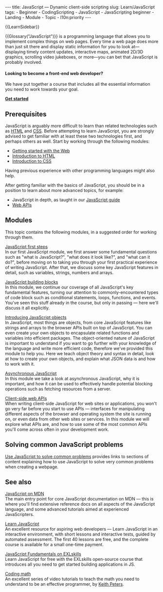 --- title: JavaScript — Dynamic client-side scripting slug: Learn/JavaScript tags: - Beginner - CodingScripting - JavaScript - JavaScripting beginner - Landing - Module - Topic - l10n:priority ---

{{LearnSidebar}}

{{Glossary("JavaScript")}} is a programming language that allows you to implement complex things on web pages. Every time a web page does more than just sit there and display static information for you to look at—displaying timely content updates, interactive maps, animated 2D/3D graphics, scrolling video jukeboxes, or more—you can bet that JavaScript is probably involved.

#### Looking to become a front-end web developer?

We have put together a course that includes all the essential information you need to work towards your goal.

[**Get started**](/en-US/docs/Learn/Front-end_web_developer)

Prerequisites
-------------

JavaScript is arguably more difficult to learn than related technologies such as [HTML](/en-US/docs/Learn/HTML) and [CSS](/en-US/docs/Learn/CSS). Before attempting to learn JavaScript, you are strongly advised to get familiar with at least these two technologies first, and perhaps others as well. Start by working through the following modules:

-   [Getting started with the Web](/en-US/docs/Learn/Getting_started_with_the_web)
-   [Introduction to HTML](/en-US/docs/Learn/HTML/Introduction_to_HTML)
-   [Introduction to CSS](/en-US/docs/Learn/CSS/First_steps)

Having previous experience with other programming languages might also help.

After getting familiar with the basics of JavaScript, you should be in a position to learn about more advanced topics, for example:

-   JavaScript in depth, as taught in our [JavaScript guide](/en-US/docs/Web/JavaScript/Guide)
-   [Web APIs](/en-US/docs/Web/API)

Modules
-------

This topic contains the following modules, in a suggested order for working through them.

 [JavaScript first steps](/en-US/docs/Learn/JavaScript/First_steps)   
In our first JavaScript module, we first answer some fundamental questions such as "what is JavaScript?", "what does it look like?", and "what can it do?", before moving on to taking you through your first practical experience of writing JavaScript. After that, we discuss some key JavaScript features in detail, such as variables, strings, numbers and arrays.

 [JavaScript building blocks](/en-US/docs/Learn/JavaScript/Building_blocks)   
In this module, we continue our coverage of all JavaScript's key fundamental features, turning our attention to commonly-encountered types of code block such as conditional statements, loops, functions, and events. You've seen this stuff already in the course, but only in passing — here we'll discuss it all explicitly.

 [Introducing JavaScript objects](/en-US/docs/Learn/JavaScript/Objects)   
In JavaScript, most things are objects, from core JavaScript features like strings and arrays to the browser APIs built on top of JavaScript. You can even create your own objects to encapsulate related functions and variables into efficient packages. The object-oriented nature of JavaScript is important to understand if you want to go further with your knowledge of the language and write more efficient code, therefore we've provided this module to help you. Here we teach object theory and syntax in detail, look at how to create your own objects, and explain what JSON data is and how to work with it.

 [Asynchronous JavaScript](/en-US/docs/Learn/JavaScript/Asynchronous)   
In this module we take a look at asynchronous JavaScript, why it is important, and how it can be used to effectively handle potential blocking operations such as fetching resources from a server.

 [Client-side web APIs](/en-US/docs/Learn/JavaScript/Client-side_web_APIs)   
When writing client-side JavaScript for web sites or applications, you won't go very far before you start to use APIs — interfaces for manipulating different aspects of the browser and operating system the site is running on, or even data from other web sites or services. In this module we will explore what APIs are, and how to use some of the most common APIs you'll come across often in your development work. 

Solving common JavaScript problems
----------------------------------

[Use JavaScript to solve common problems](/en-US/docs/Learn/JavaScript/Howto) provides links to sections of content explaining how to use JavaScript to solve very common problems when creating a webpage.

See also
--------

[JavaScript on MDN](/en-US/docs/Web/JavaScript)  
The main entry point for core JavaScript documentation on MDN — this is where you'll find extensive reference docs on all aspects of the JavaScript language, and some advanced tutorials aimed at experienced JavaScripters.

[Learn JavaScript](https://learnjavascript.online/)  
An excellent resource for aspiring web developers — Learn JavaScript in an interactive environment, with short lessons and interactive tests, guided by automated assessment. The first 40 lessons are free, and the complete course is available for a small one-time payment.

 [JavaScript Fundamentals on EXLskills](https://exlskills.com/learn-en/courses/javascript-fundamentals-basics_javascript)   
Learn JavaScript for free with the EXLskills open-source course that introduces all you need to get started building applications in JS.

[Coding math](https://www.youtube.com/user/codingmath)  
An excellent series of video tutorials to teach the math you need to understand to be an effective programmer, by [Keith Peters](https://twitter.com/bit101).
